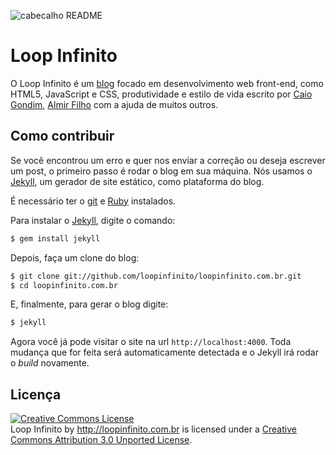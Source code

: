 ![cabecalho README](https://raw.github.com/loopinfinito/loopinfinito.com.br/master/_source/images/readme-cabecalho.jpg)
# Loop Infinito

O Loop Infinito é um [blog](http://loopinfinito.com.br) focado em
desenvolvimento web front-end, como HTML5, JavaScript e CSS, produtividade e
estilo de vida escrito por [Caio Gondim](http://twitter.com/caio_gondim),
[Almir Filho](http://twitter.com/almirfilho) com a ajuda de muitos outros.

## Como contribuir

Se você encontrou um erro e quer nos enviar a correção ou deseja escrever um
post, o primeiro passo é rodar o blog em sua máquina. Nós usamos o
[Jekyll](https://github.com/mojombo/jekyll), um gerador de site estático, como
plataforma do blog.

É necessário ter o [git](http://git-scm.com/downloads) e
[Ruby](http://www.ruby-lang.org/pt/downloads/) instalados.

Para instalar o [Jekyll](https://github.com/mojombo/jekyll), digite o comando:
```bash
$ gem install jekyll
```

Depois, faça um clone do blog:
```bash
$ git clone git://github.com/loopinfinito/loopinfinito.com.br.git
$ cd loopinfinito.com.br
```

E, finalmente, para gerar o blog digite:
```bash
$ jekyll
```

Agora você já pode visitar o site na url `http://localhost:4000`.
Toda mudança que for feita será automaticamente detectada e o Jekyll irá rodar
o _build_ novamente.

## Licença

<a rel="license" href="http://creativecommons.org/licenses/by/3.0/deed.en_US"><img alt="Creative Commons License" style="border-width:0" src="http://i.creativecommons.org/l/by/3.0/88x31.png" /></a><br /><span xmlns:dct="http://purl.org/dc/terms/" property="dct:title">Loop Infinito</span> by <a xmlns:cc="http://creativecommons.org/ns#" href="http://loopinfinito.com.br" property="cc:attributionName" rel="cc:attributionURL">http://loopinfinito.com.br</a> is licensed under a <a rel="license" href="http://creativecommons.org/licenses/by/3.0/deed.en_US">Creative Commons Attribution 3.0 Unported License</a>.
